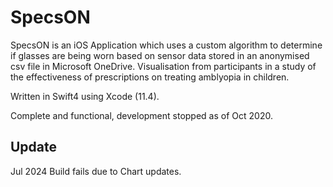 # SpecsON
SpecsON is an iOS Application which uses a custom algorithm to determine if glasses are being worn based on sensor data stored in an anonymised csv file in Microsoft OneDrive. 
Visualisation from participants in a study of the effectiveness of prescriptions on treating amblyopia in children. 

Written in Swift4 using Xcode (11.4). 

Complete and functional, development stopped as of Oct 2020. 

## Update
Jul 2024 Build fails due to Chart updates.
